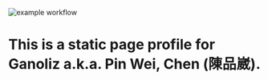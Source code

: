 ![example workflow](https://github.com/github/docs/actions/workflows/test_action.yml/badge.svg)
# This is a static page profile for Ganoliz a.k.a. Pin Wei, Chen (陳品崴).